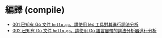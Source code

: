 # 編譯 (compile)

- [001 已知有 Go 文件 `hello.go`，請使用 lex 工具對其進行詞法分析](compile_001_flex.md)
- [002 已知有 Go 文件 `hello.go`，請使用 Go 語言自帶的詞法分析器進行分析 ](compile_002_golang_lexer.md)